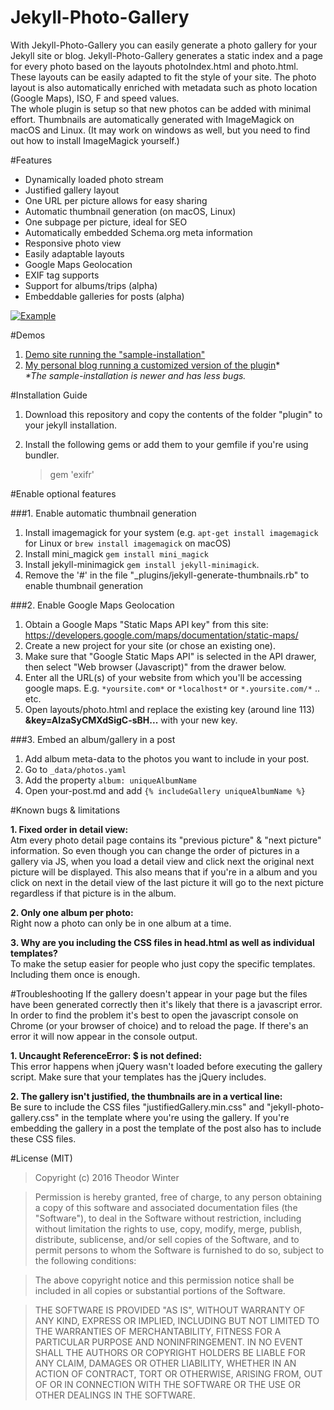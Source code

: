 # Jekyll-Photo-Gallery
With Jekyll-Photo-Gallery you can easily generate a photo gallery for your Jekyll site or blog.
Jekyll-Photo-Gallery generates a static index and a page for every photo based on the layouts photoIndex.html and photo.html.
These layouts can be easily adapted to fit the style of your site. The photo layout is also automatically enriched with metadata 
such as photo location (Google Maps), ISO, F and speed values.  
The whole plugin is setup so that new photos can be added with minimal effort. Thumbnails are automatically generated with ImageMagick on macOS and Linux. (It may work on windows as well, 
but you need to find out how to install ImageMagick yourself.)

#Features
+ Dynamically loaded photo stream
+ Justified gallery layout
+ One URL per picture allows for easy sharing
+ Automatic thumbnail generation (on macOS, Linux)
+ One subpage per picture, ideal for SEO
+ Automatically embedded Schema.org meta information
+ Responsive photo view
+ Easily adaptable layouts
+ Google Maps Geolocation
+ EXIF tag supports
+ Support for albums/trips (alpha)
+ Embeddable galleries for posts (alpha)

[![Example](https://raw.githubusercontent.com/aerobless/jekyll-photo-gallery/master/example.jpg)](http://w1nter.com/jekyll-photo-gallery/photography/)

#Demos

1. [Demo site running the "sample-installation"](http://w1nter.com/jekyll-photo-gallery/photography/)
2. [My personal blog running a customized version of the plugin](https://theowinter.ch/photography/)\*  
*\*The sample-installation is newer and has less bugs.*

#Installation Guide

1. Download this repository and copy the contents of the folder "plugin" to your jekyll installation.
2. Install the following gems or add them to your gemfile if you're using bundler.

    > gem 'exifr'
 

        
        
        
#Enable optional features

###1. Enable automatic thumbnail generation

1. Install imagemagick for your system (e.g. `apt-get install imagemagick` for Linux or `brew install imagemagick` on macOS)
2. Install mini_magick `gem install mini_magick`
3. Install jekyll-minimagick `gem install jekyll-minimagick`.
4. Remove the '#' in the file "_plugins/jekyll-generate-thumbnails.rb" to enable thumbnail generation

###2. Enable Google Maps Geolocation

1. Obtain a Google Maps "Static Maps API key" from this site: https://developers.google.com/maps/documentation/static-maps/
  1. Create a new project for your site (or chose an existing one).
  2. Make sure that "Google Static Maps API" is selected in the API drawer, then select "Web browser (Javascript)" from the drawer below.
  3. Enter all the URL(s) of your website from which you'll be accessing google maps. E.g. `*yoursite.com*` or `*localhost*` or `*.yoursite.com/*` .. etc.
2. Open layouts/photo.html and replace the existing key (around line 113) **&key=AIzaSyCMXdSigC-sBH...** with your new key.

###3. Embed an album/gallery in a post
1. Add album meta-data to the photos you want to include in your post.
  1. Go to `_data/photos.yaml`
  2. Add the property `album: uniqueAlbumName`
2. Open your-post.md and add `{% includeGallery uniqueAlbumName %}`




#Known bugs & limitations

**1. Fixed order in detail view:**  
Atm every photo detail page contains its "previous picture" & "next picture" information. So even though you can change
the order of pictures in a gallery via JS, when you load a detail view and click next the original next picture will be displayed.
This also means that if you're in a album and you click on next in the detail view of the last picture it will go to the next picture
regardless if that picture is in the album.

**2. Only one album per photo:**  
Right now a photo can only be in one album at a time.

**3. Why are you including the CSS files in head.html as well as individual templates?**  
To make the setup easier for people who just copy the specific templates. Including them once is enough.




#Troubleshooting
If the gallery doesn't appear in your page but the files have been generated correctly then it's likely that there is a javascript error.
In order to find the problem it's best to open the javascript console on Chrome (or your browser of choice) and to reload the page. If there's an error
it will now appear in the console output.

**1. Uncaught ReferenceError: $ is not defined:**  
This error happens when jQuery wasn't loaded before executing the gallery script. Make sure that your templates has the jQuery includes.

**2. The gallery isn't justified, the thumbnails are in a vertical line:**  
Be sure to include the CSS files "justifiedGallery.min.css" and "jekyll-photo-gallery.css" in the template where you're using the gallery. If you're embedding the gallery
in a post the template of the post also has to include these CSS files.





#License (MIT)
 > Copyright (c) 2016 Theodor Winter
 
 > Permission is hereby granted, free of charge, to any person obtaining a copy
 of this software and associated documentation files (the "Software"), to deal
 in the Software without restriction, including without limitation the rights
 to use, copy, modify, merge, publish, distribute, sublicense, and/or sell
 copies of the Software, and to permit persons to whom the Software is
 furnished to do so, subject to the following conditions:
 
 > The above copyright notice and this permission notice shall be included in
 all copies or substantial portions of the Software.
 
 > THE SOFTWARE IS PROVIDED "AS IS", WITHOUT WARRANTY OF ANY KIND, EXPRESS OR
 IMPLIED, INCLUDING BUT NOT LIMITED TO THE WARRANTIES OF MERCHANTABILITY,
 FITNESS FOR A PARTICULAR PURPOSE AND NONINFRINGEMENT. IN NO EVENT SHALL THE
 AUTHORS OR COPYRIGHT HOLDERS BE LIABLE FOR ANY CLAIM, DAMAGES OR OTHER
 LIABILITY, WHETHER IN AN ACTION OF CONTRACT, TORT OR OTHERWISE, ARISING FROM,
 OUT OF OR IN CONNECTION WITH THE SOFTWARE OR THE USE OR OTHER DEALINGS IN
 THE SOFTWARE.